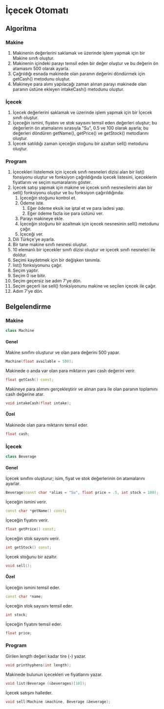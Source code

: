 # İçecek Otomatı

## Algoritma

### Makine
1. Makinenin değerlerini saklamak ve üzerinde işlem yapmak için bir Makine sınıfı oluştur.
2. Makinenin içindeki parayı temsil eden bir değer oluştur ve bu değerin ön atamasını 500 olarak ayarla.
3. Çağrıldığı esnada makinede olan paranın değerini döndürmek için getCash() metodunu oluştur.
4. Makineye para alımı yapılacağı zaman alınan parayı makinede olan paranın üstüne ekleyen intakeCash() metodunu oluştur.

### İçecek
1. İçecek değerlerini saklamak ve üzerinde işlem yapmak için bir İçecek sınıfı oluştur.
2. İçeceğin ismini, fiyatını ve stok sayısını temsil eden değerleri oluştur; bu değerlerin ön atamalarını sırasıyla "Su", 0.5 ve 100 olarak ayarla; bu değerleri döndüren getName(), getPrice() ve getStock() metodlarını oluştur.
3. İçecek satıldığı zaman içeceğin stoğunu bir azaltan sell() metodunu oluştur.

### Program
1. İçecekleri listelemek için içecek sınıfı nesneleri dizisi alan bir list() fonsiyonu oluştur ve fonksiyon çağrıldığında içecek listesini, içeceklerin fiyatlarını ve seçim numaralarını göster.
2. İçecek satışı yapmak için makine ve içecek sınıfı nesnesilerini alan bir sell() fonksiyonu oluştur ve bu fonksiyon çağırıldığında:
    1. İçeceğin stoğunu kontrol et.
    2. Ödeme iste.
        1. Eğer ödeme eksik ise iptal et ve para iadesi yap.
        2. Eğer ödeme fazla ise para üstünü ver.
    3. Parayı makineye ekle.
    4. İçeceğin stoğunu bir azaltmak için içecek nesnesinin sell() metodunu çağır.
    5. İçeceği ver.
3. Dili Türkçe'ye ayarla.
4. Bir tane makine sınıfı nesnesi oluştur.
5. 10 elemanlı bir içecekler sınıfı dizisi oluştur ve içecek sınıfı nesneleri ile doldur.
6. Seçimi kaydetmek için bir değişken tanımla.
7. list() fonksiyonunu çağır.
8. Seçim yaptır.
9. Seçim 0 ise bitir.
10. Seçim geçersiz ise adım 7'ye dön.
11. Seçim geçerli ise sell() fonksiyonunu makine ve seçilen içecek ile çağır.
12. Adım 7'ye dön.

## Belgelendirme

### Makine

```cpp
class Machine
```

#### Genel

Makine sınıfını oluşturur ve olan para değerini 500 yapar.
```cpp
Machine(float available = 500);
```

Makinede o anda var olan para miktarını yani cash değerini verir.
```cpp
float getCash() const;
```

Makineye para alımını gerçekleştirir ve alınan para ile olan paranın toplamını cash değerine atar.
```cpp
void intakeCash(float intake);
```

#### Özel

Makinede olan para miktarını temsil eder.
```cpp
float cash;
```

### İçecek

```cpp
class Beverage
```

#### Genel

İçecek sınıfını oluşturur; isim, fiyat ve stok değerlerinin ön atamalarını ayarlar.
```cpp
Beverage(const char *alias = "Su", float price = .5, int stock = 100);
```

İçeceğin ismini verir.
```cpp
const char *getName() const;
```

İçeceğin fiyatını verir.
```cpp
float getPrice() const;
```

İçeceğin stok sayısını verir.
```cpp
int getStock() const;
```

İçecek stoğunu bir azaltır.
```cpp
void sell();
```

#### Özel

İçeceğin ismini temsil eder.
```cpp
const char *name;
```

İçeceğin stok sayısını temsil eder.
```cpp
int stock;
```

İçeceğin fiyatını temsil eder.
```cpp
float price;
```

### Program

Girilen length değeri kadar tire (-) yazar.
```cpp
void printhyphens(int length);
```

Makinede bulunun içecekleri ve fiyatlarını yazar.
```cpp
void list(Beverage (&beverages)[10]);
```

İçecek satışını halleder.
```cpp
void sell(Machine &machine, Beverage &beverage);
```
